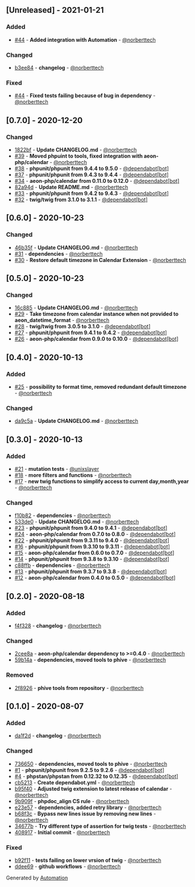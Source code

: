 ## [Unreleased] - 2021-01-21

### Added
  - [#44](https://github.com/aeon-php/calendar-twig/pull/44) - **Added integration with Automation** - [@norberttech](https://github.com/norberttech)

### Changed
  - [b3ee84](https://github.com/aeon-php/calendar-twig/commit/b3ee8485afceedd8964e22fe67ee6b6d47dfc982) - **changelog** - [@norberttech](https://github.com/norberttech)

### Fixed
  - [#44](https://github.com/aeon-php/calendar-twig/pull/44) - **Fixed tests failing because of bug in dependency** - [@norberttech](https://github.com/norberttech)

## [0.7.0] - 2020-12-20

### Changed
  - [1822bf](https://github.com/aeon-php/calendar-twig/commit/1822bf73396ff853c9086a0679c5d38a4d8b9eb3) - **Update CHANGELOG.md** - [@norberttech](https://github.com/norberttech)
  - [#39](https://github.com/aeon-php/calendar-twig/pull/39) - **Moved phpuint to tools, fixed integration with aeon-php/calendar** - [@norberttech](https://github.com/norberttech)
  - [#38](https://github.com/aeon-php/calendar-twig/pull/38) - **phpunit/phpunit from 9.4.4 to 9.5.0** - [@dependabot[bot]](https://github.com/apps/dependabot)
  - [#37](https://github.com/aeon-php/calendar-twig/pull/37) - **phpunit/phpunit from 9.4.3 to 9.4.4** - [@dependabot[bot]](https://github.com/apps/dependabot)
  - [#34](https://github.com/aeon-php/calendar-twig/pull/34) - **aeon-php/calendar from 0.11.0 to 0.12.0** - [@dependabot[bot]](https://github.com/apps/dependabot)
  - [82a94d](https://github.com/aeon-php/calendar-twig/commit/82a94d0f2dd99c28492d6531fe8357ba10c54154) - **Update README.md** - [@norberttech](https://github.com/norberttech)
  - [#33](https://github.com/aeon-php/calendar-twig/pull/33) - **phpunit/phpunit from 9.4.2 to 9.4.3** - [@dependabot[bot]](https://github.com/apps/dependabot)
  - [#32](https://github.com/aeon-php/calendar-twig/pull/32) - **twig/twig from 3.1.0 to 3.1.1** - [@dependabot[bot]](https://github.com/apps/dependabot)

## [0.6.0] - 2020-10-23

### Changed
  - [46b35f](https://github.com/aeon-php/calendar-twig/commit/46b35f06be0ba3afb0c660ac7705dd96cb93dd36) - **Update CHANGELOG.md** - [@norberttech](https://github.com/norberttech)
  - [#31](https://github.com/aeon-php/calendar-twig/pull/31) - **dependencies** - [@norberttech](https://github.com/norberttech)
  - [#30](https://github.com/aeon-php/calendar-twig/pull/30) - **Restore default timezone in Calendar Extension** - [@norberttech](https://github.com/norberttech)

## [0.5.0] - 2020-10-23

### Changed
  - [16c885](https://github.com/aeon-php/calendar-twig/commit/16c8853ec07d43aacfb73af8e7f4916a6e269aa7) - **Update CHANGELOG.md** - [@norberttech](https://github.com/norberttech)
  - [#29](https://github.com/aeon-php/calendar-twig/pull/29) - **Take timezone from calendar instance when not provided to aeon_datetime_format** - [@norberttech](https://github.com/norberttech)
  - [#28](https://github.com/aeon-php/calendar-twig/pull/28) - **twig/twig from 3.0.5 to 3.1.0** - [@dependabot[bot]](https://github.com/apps/dependabot)
  - [#27](https://github.com/aeon-php/calendar-twig/pull/27) - **phpunit/phpunit from 9.4.1 to 9.4.2** - [@dependabot[bot]](https://github.com/apps/dependabot)
  - [#26](https://github.com/aeon-php/calendar-twig/pull/26) - **aeon-php/calendar from 0.9.0 to 0.10.0** - [@dependabot[bot]](https://github.com/apps/dependabot)

## [0.4.0] - 2020-10-13

### Added
  - [#25](https://github.com/aeon-php/calendar-twig/pull/25) - **possibility to format time, removed redundant default timezone** - [@norberttech](https://github.com/norberttech)

### Changed
  - [da9c5a](https://github.com/aeon-php/calendar-twig/commit/da9c5a0bcbc4def259ab7c1a29e7e60493a6d70c) - **Update CHANGELOG.md** - [@norberttech](https://github.com/norberttech)

## [0.3.0] - 2020-10-13

### Added
  - [#21](https://github.com/aeon-php/calendar-twig/pull/21) - **mutation tests** - [@unixslayer](https://github.com/unixslayer)
  - [#18](https://github.com/aeon-php/calendar-twig/pull/18) - **more filters and functions** - [@norberttech](https://github.com/norberttech)
  - [#17](https://github.com/aeon-php/calendar-twig/pull/17) - **new twig functions to simplify access to current day,month,year** - [@norberttech](https://github.com/norberttech)

### Changed
  - [f10b82](https://github.com/aeon-php/calendar-twig/commit/f10b8259103db45d782975f78663e2cd687f7cfd) - **dependencies** - [@norberttech](https://github.com/norberttech)
  - [533de0](https://github.com/aeon-php/calendar-twig/commit/533de0f59601fd5440241e83c2be3947d6f23d18) - **Update CHANGELOG.md** - [@norberttech](https://github.com/norberttech)
  - [#23](https://github.com/aeon-php/calendar-twig/pull/23) - **phpunit/phpunit from 9.4.0 to 9.4.1** - [@dependabot[bot]](https://github.com/apps/dependabot)
  - [#24](https://github.com/aeon-php/calendar-twig/pull/24) - **aeon-php/calendar from 0.7.0 to 0.8.0** - [@dependabot[bot]](https://github.com/apps/dependabot)
  - [#22](https://github.com/aeon-php/calendar-twig/pull/22) - **phpunit/phpunit from 9.3.11 to 9.4.0** - [@dependabot[bot]](https://github.com/apps/dependabot)
  - [#16](https://github.com/aeon-php/calendar-twig/pull/16) - **phpunit/phpunit from 9.3.10 to 9.3.11** - [@dependabot[bot]](https://github.com/apps/dependabot)
  - [#15](https://github.com/aeon-php/calendar-twig/pull/15) - **aeon-php/calendar from 0.6.0 to 0.7.0** - [@dependabot[bot]](https://github.com/apps/dependabot)
  - [#14](https://github.com/aeon-php/calendar-twig/pull/14) - **phpunit/phpunit from 9.3.8 to 9.3.10** - [@dependabot[bot]](https://github.com/apps/dependabot)
  - [c88ffb](https://github.com/aeon-php/calendar-twig/commit/c88ffb12233b279951eb493201c203a62708dc5e) - **dependencies** - [@norberttech](https://github.com/norberttech)
  - [#13](https://github.com/aeon-php/calendar-twig/pull/13) - **phpunit/phpunit from 9.3.7 to 9.3.8** - [@dependabot[bot]](https://github.com/apps/dependabot)
  - [#12](https://github.com/aeon-php/calendar-twig/pull/12) - **aeon-php/calendar from 0.4.0 to 0.5.0** - [@dependabot[bot]](https://github.com/apps/dependabot)

## [0.2.0] - 2020-08-18

### Added
  - [f4f328](https://github.com/aeon-php/calendar-twig/commit/f4f328ffe1b6951f877b1273651be5961c76fae8) - **changelog** - [@norberttech](https://github.com/norberttech)

### Changed
  - [2cee8a](https://github.com/aeon-php/calendar-twig/commit/2cee8aa218c2e12b51df51155cd44e7589050f23) - **aeon-php/calendar dependency to &gt;=0.4.0** - [@norberttech](https://github.com/norberttech)
  - [59b14a](https://github.com/aeon-php/calendar-twig/commit/59b14a48162080661373cee2598a96ce77d74a1c) - **dependencies, moved tools to phive** - [@norberttech](https://github.com/norberttech)

### Removed
  - [2f8926](https://github.com/aeon-php/calendar-twig/commit/2f89262cb804a22740d230ff4ad738214f1e952f) - **phive tools from repository** - [@norberttech](https://github.com/norberttech)

## [0.1.0] - 2020-08-07

### Added
  - [da1f2d](https://github.com/aeon-php/calendar-twig/commit/da1f2d36c6ac70babfa6440ee1c0b30ed0773341) - **changelog** - [@norberttech](https://github.com/norberttech)

### Changed
  - [736650](https://github.com/aeon-php/calendar-twig/commit/736650256d1229f00f837b68287e880b7b704773) - **dependencies, moved tools to phive** - [@norberttech](https://github.com/norberttech)
  - [#1](https://github.com/aeon-php/calendar-twig/pull/1) - **phpunit/phpunit from 9.2.5 to 9.2.6** - [@dependabot[bot]](https://github.com/apps/dependabot)
  - [#4](https://github.com/aeon-php/calendar-twig/pull/4) - **phpstan/phpstan from 0.12.32 to 0.12.35** - [@dependabot[bot]](https://github.com/apps/dependabot)
  - [cb5213](https://github.com/aeon-php/calendar-twig/commit/cb521375967d843663a62ec8326963bcfc416032) - **Create dependabot.yml** - [@norberttech](https://github.com/norberttech)
  - [b95f40](https://github.com/aeon-php/calendar-twig/commit/b95f40b4374390e5dd4f3374955651d32880ea5c) - **Adjusted twig extension to latest release of calendar** - [@norberttech](https://github.com/norberttech)
  - [9b909f](https://github.com/aeon-php/calendar-twig/commit/9b909f1c71eb13eed05459d1fece6c82fbb6a6b5) - **phpdoc_align CS rule** - [@norberttech](https://github.com/norberttech)
  - [e23e57](https://github.com/aeon-php/calendar-twig/commit/e23e57bf23f108a20b61e9d1c8e50b162361f405) - **dependencies, added retry library** - [@norberttech](https://github.com/norberttech)
  - [b68f3c](https://github.com/aeon-php/calendar-twig/commit/b68f3c0e7fd978d3585f6c8c60c1712639c20b55) - **Bypass new lines issue by removing new lines** - [@norberttech](https://github.com/norberttech)
  - [34677b](https://github.com/aeon-php/calendar-twig/commit/34677b5d02b61fe2f97244cd6cf3c7686a174959) - **Try different type of assertion for twig tests** - [@norberttech](https://github.com/norberttech)
  - [408917](https://github.com/aeon-php/calendar-twig/commit/408917df9204f5b00c8a195c9aea1e6eb1ac2794) - **Initial commit** - [@norberttech](https://github.com/norberttech)

### Fixed
  - [b92f11](https://github.com/aeon-php/calendar-twig/commit/b92f11e72255ecef84e653b2b064931576438a08) - **tests failing on lower vrsion of twig** - [@norberttech](https://github.com/norberttech)
  - [ddee69](https://github.com/aeon-php/calendar-twig/commit/ddee691eeb662b2e2f25c4f38bd83c989c50688a) - **github workflows** - [@norberttech](https://github.com/norberttech)

Generated by [Automation](https://github.com/aeon-php/automation)